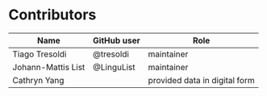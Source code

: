 # Contributors

Name               | GitHub user | Role
---                | ---         | ---
Tiago Tresoldi     | @tresoldi   | maintainer
Johann-Mattis List | @LinguList  | maintainer
Cathryn Yang       |             | provided data in digital form
